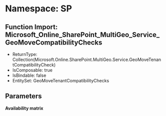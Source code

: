 # Namespace: SP

## Function Import: Microsoft_Online_SharePoint_MultiGeo_Service_GeoMoveCompatibilityChecks

- ReturnType: Collection(Microsoft.Online.SharePoint.MultiGeo.Service.GeoMoveTenantCompatibilityCheck)
- IsComposable: true
- IsBindable: false
- EntitySet: GeoMoveTenantCompatibilityChecks

## Parameters

**Availability matrix**

